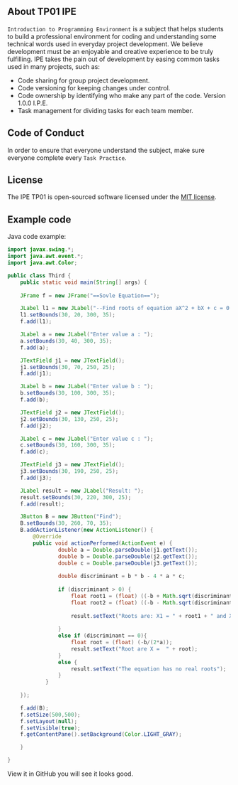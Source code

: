 ## About TP01 IPE
`Introduction to Programming Environment` is a subject that helps students to 
build a professional environment for coding and understanding some technical 
words used in everyday project development. We believe development must be an 
enjoyable and creative experience to be truly fulfilling. IPE takes the pain out 
of development by easing common tasks used in many projects, such as:
- Code sharing for group project development.
- Code versioning for keeping changes under control.
- Code ownership by identifying who make any part of the code.
Version 1.0.0 I.P.E.
- Task management for dividing tasks for each team member.
## Code of Conduct
In order to ensure that everyone understand the subject, make sure everyone 
complete every `Task Practice`.
## License
The IPE TP01 is open-sourced software licensed under the [MIT 
license](https://opensource.org/licenses/MIT).
## Example code
Java code example:
```Java
import javax.swing.*;
import java.awt.event.*;
import java.awt.Color;

public class Third {
    public static void main(String[] args) {
        
    JFrame f = new JFrame("==Sovle Equation==");

    JLabel l1 = new JLabel("--Find roots of equation aX^2 + bX + c = 0 --");
    l1.setBounds(30, 20, 300, 35);
    f.add(l1);

    JLabel a = new JLabel("Enter value a : ");
    a.setBounds(30, 40, 300, 35);
    f.add(a);

    JTextField j1 = new JTextField(); 
    j1.setBounds(30, 70, 250, 25);
    f.add(j1);

    JLabel b = new JLabel("Enter value b : ");
    b.setBounds(30, 100, 300, 35);
    f.add(b);

    JTextField j2 = new JTextField(); 
    j2.setBounds(30, 130, 250, 25);
    f.add(j2);

    JLabel c = new JLabel("Enter value c : ");
    c.setBounds(30, 160, 300, 35);
    f.add(c);

    JTextField j3 = new JTextField(); 
    j3.setBounds(30, 190, 250, 25);
    f.add(j3);

    JLabel result = new JLabel("Result: ");
    result.setBounds(30, 220, 300, 25);
    f.add(result);

    JButton B = new JButton("Find");
    B.setBounds(30, 260, 70, 35);
    B.addActionListener(new ActionListener() {
        @Override
        public void actionPerformed(ActionEvent e) {
                double a = Double.parseDouble(j1.getText());
                double b = Double.parseDouble(j2.getText());
                double c = Double.parseDouble(j3.getText());
                
                double discriminant = b * b - 4 * a * c;
    
                if (discriminant > 0) {
                    float root1 = (float) ((-b + Math.sqrt(discriminant)) / (2 * a));
                    float root2 = (float) ((-b - Math.sqrt(discriminant)) / (2 * a));
    
                    result.setText("Roots are: X1 = " + root1 + " and X2 = " + root2);
                
                }
                else if (discriminant == 0){
                    float root = (float) (-b/(2*a));
                    result.setText("Root are X =  " + root);
                } 
                else {
                    result.setText("The equation has no real roots");
                }
            }
         
    });

    f.add(B);
    f.setSize(500,500);
    f.setLayout(null);
    f.setVisible(true);
    f.getContentPane().setBackground(Color.LIGHT_GRAY);

    }

}

```
View it in GitHub you will see it looks good.
